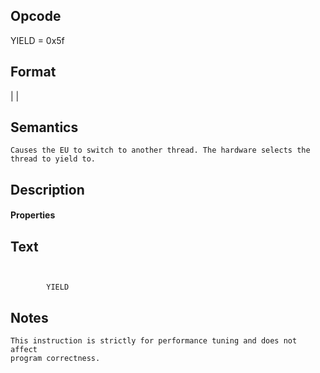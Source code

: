 <!---======================= begin_copyright_notice ============================

Copyright (C) 2020-2021 Intel Corporation

SPDX-License-Identifier: MIT

============================= end_copyright_notice ==========================-->

 

## Opcode

  YIELD = 0x5f

## Format

|
|


## Semantics




    Causes the EU to switch to another thread. The hardware selects the thread to yield to.

## Description


#### Properties


## Text
```
    

		YIELD
```



## Notes



    This instruction is strictly for performance tuning and does not affect
    program correctness.
